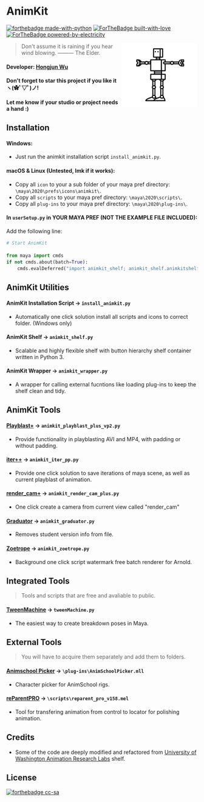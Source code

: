 # AnimKit
[![forthebadge made-with-python](http://ForTheBadge.com/images/badges/made-with-python.svg)](https://www.python.org/)
[![ForTheBadge built-with-love](http://ForTheBadge.com/images/badges/built-with-love.svg)](https://GitHub.com/Naereen/)
[![ForTheBadge powered-by-electricity](http://ForTheBadge.com/images/badges/powered-by-electricity.svg)](http://ForTheBadge.com)


<img align="right" src="https://github.com/Errrneist/AnimKit/blob/master/IMG/animkit.png" alt="AnimKit" width="200">


> Don't assume it is raining if you hear wind blowing. ——— The Elder.    
#### Developer: [Hongjun Wu](https://github.com/Errrneist/)
#### Don't forget to star this project if you like it ヽ(✿ﾟ▽ﾟ)ノ! 
#### Let me know if your studio or project needs a hand :)

## Installation
#### Windows: 
* Just run the animkit installation script `install_animkit.py`.
#### macOS & Linux (Untested, lmk if it works):
* Copy all `icon` to your a sub folder of your maya pref directory: `\maya\2020\prefs\icons\animkit\`.
* Copy all `scripts` to your maya pref directory: `\maya\2020\scripts\`.
* Copy all `plug-ins` to your maya pref directory: `\maya\2020\plug-ins\`.
#### In `userSetup.py` in YOUR MAYA PREF (NOT THE EXAMPLE FILE INCLUDED):
Add the following line:
```python
# Start AnimKit

from maya import cmds
if not cmds.about(batch=True):
    cmds.evalDeferred("import animkit_shelf; animkit_shelf.animkitshelf()", lowestPriority=True)
```

## AnimKit Utilities
#### AnimKit Installation Script → `install_animkit.py`
* Automatically one click solution install all scripts and icons to correct folder. (Windows only)
#### AnimKit Shelf → `animkit_shelf.py`
* Scalable and highly flexible shelf with button hierarchy shelf container written in Python 3.
#### AnimKit Wrapper → `animkit_wrapper.py`
* A wrapper for calling external fucntions like loading plug-ins to keep the shelf clean and tidy.

## AnimKit Tools
#### [Playblast+](https://github.com/Errrneist/AnimKit/blob/master/DOC/playblast_plus.md) → `animkit_playblast_plus_vp2.py`
* Provide functionality in playblasting AVI and MP4, with padding or without padding.
#### [iter++](https://github.com/Errrneist/AnimKit/blob/master/DOC/iter_pp.md) → `animkit_iter_pp.py`
* Provide one click solution to save iterations of maya scene, as well as current playblast of animation.
#### [render_cam+](https://github.com/Errrneist/AnimKit/blob/master/DOC/render_cam_plus.md) → `animkit_render_cam_plus.py`
* One click create a camera from current view called "render_cam"
#### [Graduator](https://github.com/Errrneist/AnimKit/blob/master/DOC/graduator.md) → `animkit_graduator.py`
* Removes student version info from file.
#### [Zoetrope](https://github.com/Errrneist/AnimKit/blob/master/DOC/zoetrope.md) → `animkit_zoetrope.py`
* Background one click script watermark free batch renderer for Arnold.

## Integrated Tools
> Tools and scripts that are free and avaliable to public.
#### [TweenMachine](https://github.com/boredstiff/tweenMachine) → `tweenMachine.py`
* The easiest way to create breakdown poses in Maya.

## External Tools 
> You will have to acquire them separately and add them to folders.
#### [Animschool Picker](https://www.animschool.com/pickerInfo.aspx) → `\plug-ins\AnimSchoolPicker.mll`
* Character picker for AnimSchool rigs.
#### [reParentPRO](https://gumroad.com/l/reParentPro) → `\scripts\reparent_pro_v158.mel`
* Tool for transfering animation from control to locator for polishing animation.

## Credits
* Some of the code are deeply modified and refactored from [University of Washington Animation Research Labs](http://arl.cs.washington.edu/about.html) shelf.

## License
[![forthebadge cc-sa](http://ForTheBadge.com/images/badges/cc-sa.svg)](https://creativecommons.org/licenses/by-sa/4.0)

